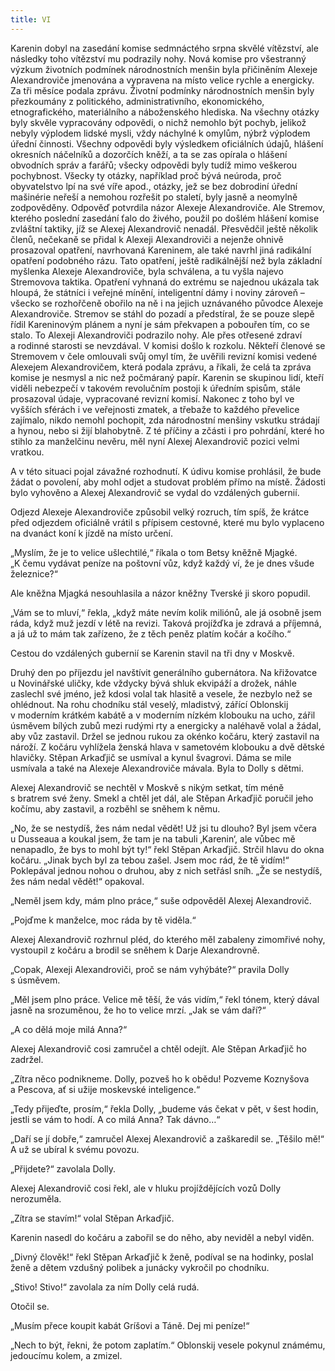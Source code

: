 ```yaml
---
title: VI
---
```


Karenin dobyl na zasedání komise sedmnáctého srpna skvělé vítězství, ale následky toho vítězství mu podrazily nohy. Nová komise pro všestranný výzkum životních podmínek národnostních menšin byla přičiněním Alexeje Alexandroviče jmenována a vypravena na místo velice rychle a energicky. Za tři měsíce podala zprávu. Životní podmínky národnostních menšin byly přezkoumány z politického, administrativního, ekonomického, etnografického, materiálního a náboženského hlediska. Na všechny otázky byly skvěle vypracovány odpovědi, o nichž nemohlo být pochyb, jelikož nebyly výplodem lidské mysli, vždy náchylné k omylům, nýbrž výplodem úřední činnosti. Všechny odpovědi byly výsledkem oficiálních údajů, hlášení okresních náčelníků a dozorčích kněží, a ta se zas opírala o hlášení obvodních správ a farářů; všecky odpovědi byly tudíž mimo veškerou pochybnost. Všecky ty otázky, například proč bývá neúroda, proč obyvatelstvo lpí na své víře apod., otázky, jež se bez dobrodiní úřední mašinérie neřeší a nemohou rozřešit po staletí, byly jasně a neomylně zodpověděny. Odpověď potvrdila názor Alexeje Alexandroviče. Ale Stremov, kterého poslední zasedání ťalo do živého, použil po došlém hlášení komise zvláštní taktiky, jíž se Alexej Alexandrovič nenadál. Přesvědčil ještě několik členů, nečekaně se přidal k Alexeji Alexandroviči a nejenže ohnivě prosazoval opatření, navrhovaná Kareninem, ale také navrhl jiná radikální opatření podobného rázu. Tato opatření, ještě radikálnější než byla základní myšlenka Alexeje Alexandroviče, byla schválena, a tu vyšla najevo Stremovova taktika. Opatření vyhnaná do extrému se najednou ukázala tak hloupá, že státníci i veřejné mínění, inteligentní dámy i noviny zároveň – všecko se rozhořčeně obořilo na ně i na jejich uznávaného původce Alexeje Alexandroviče. Stremov se stáhl do pozadí a předstíral, že se pouze slepě řídil Kareninovým plánem a nyní je sám překvapen a pobouřen tím, co se stalo. To Alexeji Alexandroviči podrazilo nohy. Ale přes otřesené zdraví a rodinné starosti se nevzdával. V komisi došlo k rozkolu. Někteří členové se Stremovem v čele omlouvali svůj omyl tím, že uvěřili revizní komisi vedené Alexejem Alexandrovičem, která podala zprávu, a říkali, že celá ta zpráva komise je nesmysl a nic než počmáraný papír. Karenin se skupinou lidí, kteří viděli nebezpečí v takovém revolučním postoji k úředním spisům, stále prosazoval údaje, vypracované revizní komisí. Nakonec z toho byl ve vyšších sférách i ve veřejnosti zmatek, a třebaže to každého převelice zajímalo, nikdo nemohl pochopit, zda národnostní menšiny vskutku strádají a hynou, nebo si žijí blahobytně. Z té příčiny a zčásti i pro pohrdání, které ho stihlo za manželčinu nevěru, měl nyní Alexej Alexandrovič pozici velmi vratkou.

A v této situaci pojal závažné rozhodnutí. K údivu komise prohlásil, že bude žádat o povolení, aby mohl odjet a studovat problém přímo na místě. Žádosti bylo vyhověno a Alexej Alexandrovič se vydal do vzdálených gubernií.

Odjezd Alexeje Alexandroviče způsobil velký rozruch, tím spíš, že krátce před odjezdem oficiálně vrátil s přípisem cestovné, které mu bylo vyplaceno na dvanáct koní k jízdě na místo určení.

„Myslím, že je to velice ušlechtilé,“ říkala o tom Betsy kněžně Mjagké. „K čemu vydávat peníze na poštovní vůz, když každý ví, že je dnes všude železnice?“

Ale kněžna Mjagká nesouhlasila a názor kněžny Tverské ji skoro popudil.

„Vám se to mluví,“ řekla, „když máte nevím kolik miliónů, ale já osobně jsem ráda, když muž jezdí v létě na revizi. Taková projížďka je zdravá a příjemná, a já už to mám tak zařízeno, že z těch peněz platím kočár a kočího.“

Cestou do vzdálených gubernií se Karenin stavil na tři dny v Moskvě.

Druhý den po příjezdu jel navštívit generálního gubernátora. Na křižovatce u Novinářské uličky, kde vždycky bývá shluk ekvipáží a drožek, náhle zaslechl své jméno, jež kdosi volal tak hlasitě a vesele, že nezbylo než se ohlédnout. Na rohu chodníku stál veselý, mladistvý, zářící Oblonskij v moderním krátkém kabátě a v moderním nízkém klobouku na ucho, zářil úsměvem bílých zubů mezi rudými rty a energicky a naléhavě volal a žádal, aby vůz zastavil. Držel se jednou rukou za okénko kočáru, který zastavil na nároží. Z kočáru vyhlížela ženská hlava v sametovém klobouku a dvě dětské hlavičky. Stěpan Arkaďjič se usmíval a kynul švagrovi. Dáma se mile usmívala a také na Alexeje Alexandroviče mávala. Byla to Dolly s dětmi.

Alexej Alexandrovič se nechtěl v Moskvě s nikým setkat, tím méně s bratrem své ženy. Smekl a chtěl jet dál, ale Stěpan Arkaďjič poručil jeho kočímu, aby zastavil, a rozběhl se sněhem k němu.

„No, že se nestydíš, žes nám nedal vědět! Už jsi tu dlouho? Byl jsem včera u Dusseaua a koukal jsem, že tam je na tabuli ‚Karenin‘, ale vůbec mě nenapadlo, že bys to mohl být ty!“ řekl Stěpan Arka­ďjič. Strčil hlavu do okna kočáru. „Jinak bych byl za tebou zašel. Jsem moc rád, že tě vidím!“ Poklepával jednou nohou o druhou, aby z nich setřásl sníh. „Že se nestydíš, žes nám nedal vědět!“ opakoval.

„Neměl jsem kdy, mám plno práce,“ suše odpověděl Alexej Alexandrovič.

„Pojďme k manželce, moc ráda by tě viděla.“

Alexej Alexandrovič rozhrnul pléd, do kterého měl zabaleny zimomřivé nohy, vystoupil z kočáru a brodil se sněhem k Darje Alexandrovně.

„Copak, Alexeji Alexandroviči, proč se nám vyhýbáte?“ pravila Dolly s úsměvem.

„Měl jsem plno práce. Velice mě těší, že vás vidím,“ řekl tónem, který dával jasně na srozuměnou, že ho to velice mrzí. „Jak se vám daří?“

„A co dělá moje milá Anna?“

Alexej Alexandrovič cosi zamručel a chtěl odejít. Ale Stěpan Arkaďjič ho zadržel.

„Zítra něco podnikneme. Dolly, pozveš ho k obědu! Pozveme Koznyšova a Pescova, ať si užije moskevské inteligence.“

„Tedy přijeďte, prosím,“ řekla Dolly, „budeme vás čekat v pět, v šest hodin, jestli se vám to hodí. A co milá Anna? Tak dávno…“

„Daří se jí dobře,“ zamručel Alexej Alexandrovič a zaškaredil se. „Těšilo mě!“ A už se ubíral k svému povozu.

„Přijdete?“ zavolala Dolly.

Alexej Alexandrovič cosi řekl, ale v hluku projíždějících vozů Dolly nerozuměla.

„Zítra se stavím!“ volal Stěpan Arkaďjič.

Karenin nasedl do kočáru a zabořil se do něho, aby neviděl a nebyl viděn.

„Divný člověk!“ řekl Stěpan Arkaďjič k ženě, podíval se na hodinky, poslal ženě a dětem vzdušný polibek a junácky vykročil po chodníku.

„Stivo! Stivo!“ zavolala za ním Dolly celá rudá.

Otočil se.

„Musím přece koupit kabát Gríšovi a Táně. Dej mi peníze!“

„Nech to být, řekni, že potom zaplatím.“ Oblonskij vesele pokynul známému, jedoucímu kolem, a zmizel.
